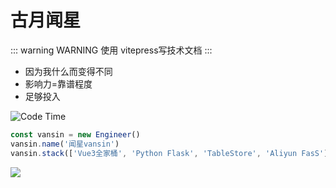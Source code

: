 # 古月闻星


::: warning WARNING
使用 vitepress写技术文档
:::


- 因为我什么而变得不同 
- 影响力=靠谱程度
- 足够投入


![Code Time](https://img.shields.io/endpoint?style=flat&url=https://codetime-api.datreks.com/badge/1430?logoColor=white%26project=%26recentMS=0%26showProject=false)

```javascript
const vansin = new Engineer()
vansin.name('闻星vansin')
vansin.stack(['Vue3全家桶', 'Python Flask', 'TableStore', 'Aliyun FasS'])
```


![](https://moonstarimg.oss-cn-hangzhou.aliyuncs.com/picgo_imgvansin.png)